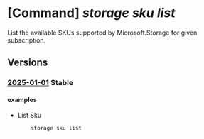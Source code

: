 # [Command] _storage sku list_

List the available SKUs supported by Microsoft.Storage for given subscription.

## Versions

### [2025-01-01](/Resources/mgmt-plane/L3N1YnNjcmlwdGlvbnMve30vcHJvdmlkZXJzL21pY3Jvc29mdC5zdG9yYWdlL3NrdXM=/2025-01-01.xml) **Stable**

<!-- mgmt-plane /subscriptions/{}/providers/microsoft.storage/skus 2025-01-01 -->

#### examples

- List Sku
    ```bash
        storage sku list
    ```
